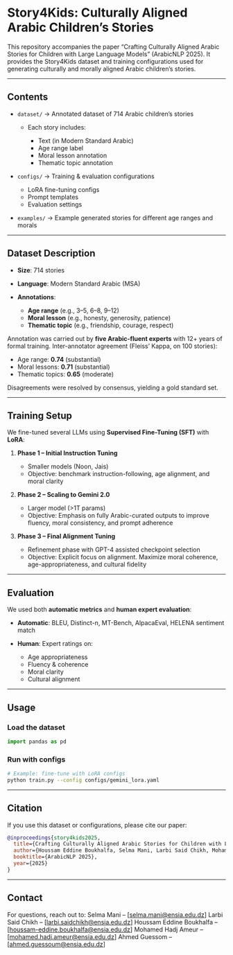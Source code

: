 # Story4Kids: Culturally Aligned Arabic Children’s Stories

This repository accompanies the paper “Crafting Culturally Aligned Arabic Stories for Children with Large Language Models” (ArabicNLP 2025).
It provides the Story4Kids dataset and training configurations used for generating culturally and morally aligned Arabic children’s stories.

---

## Contents

* `dataset/` → Annotated dataset of 714 Arabic children’s stories

  * Each story includes:

    * Text (in Modern Standard Arabic)
    * Age range label
    * Moral lesson annotation
    * Thematic topic annotation

* `configs/` → Training & evaluation configurations

  * LoRA fine-tuning configs
  * Prompt templates
  * Evaluation settings

* `examples/` → Example generated stories for different age ranges and morals

---

## Dataset Description

* **Size**: 714 stories
* **Language**: Modern Standard Arabic (MSA)
* **Annotations**:

  * **Age range** (e.g., 3–5, 6–8, 9–12)
  * **Moral lesson** (e.g., honesty, generosity, patience)
  * **Thematic topic** (e.g., friendship, courage, respect)

Annotation was carried out by **five Arabic-fluent experts** with 12+ years of formal training.
Inter-annotator agreement (Fleiss’ Kappa, on 100 stories):

* Age range: **0.74** (substantial)
* Moral lessons: **0.71** (substantial)
* Thematic topics: **0.65** (moderate)

Disagreements were resolved by consensus, yielding a gold standard set.

---

## Training Setup

We fine-tuned several LLMs using **Supervised Fine-Tuning (SFT)** with **LoRA**:

1. **Phase 1 – Initial Instruction Tuning**

   * Smaller models (Noon, Jais)
   * Objective: benchmark instruction-following, age alignment, and moral clarity

2. **Phase 2 – Scaling to Gemini 2.0**

   * Larger model (>1T params)
   * Objective: Emphasis on fully Arabic-curated outputs to improve fluency, moral consistency, and prompt adherence

3. **Phase 3 – Final Alignment Tuning**

   * Refinement phase with GPT-4 assisted checkpoint selection
   * Objective: Explicit focus on alignment. Maximize moral coherence, age-appropriateness, and cultural fidelity

---

## Evaluation

We used both **automatic metrics** and **human expert evaluation**:

* **Automatic**: BLEU, Distinct-n, MT-Bench, AlpacaEval, HELENA sentiment match
* **Human**: Expert ratings on:

  * Age appropriateness
  * Fluency & coherence
  * Moral clarity
  * Cultural alignment

---

## Usage

### Load the dataset

```python
import pandas as pd

```

### Run with configs

```bash
# Example: fine-tune with LoRA configs
python train.py --config configs/gemini_lora.yaml
```

---

## Citation

If you use this dataset or configurations, please cite our paper:

```bibtex
@inproceedings{story4kids2025,
  title={Crafting Culturally Aligned Arabic Stories for Children with Large Language Models},
  author={Houssam Eddine Boukhalfa, Selma Mani, Larbi Said Chikh, Mohamed Hadj Ameur, Ahmed Guessom},
  booktitle={ArabicNLP 2025},
  year={2025}
}
```

---

## Contact

For questions, reach out to:
Selma Mani – \[selma.mani@ensia.edu.dz]
Larbi Said Chikh – \[larbi.saidchikh@ensia.edu.dz]
Houssam Eddine Boukhalfa – \[houssam-eddine.boukhalfa@ensia.edu.dz]
Mohamed Hadj Ameur – \[mohamed.hadj.ameur@ensia.edu.dz]
Ahmed Guessom – \[ahmed.guessoum@ensia.edu.dz]
